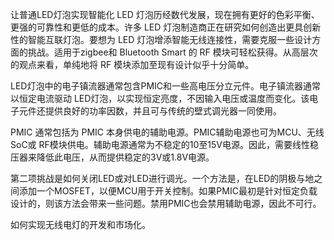 让普通LED灯泡实现智能化
LED 灯泡历经数代发展，现在拥有更好的色彩平衡、更强的可靠性和更低的成本。许多 LED 灯泡制造商正在研究如何创造出更具创新性的智能互联灯泡。要想为 LED 灯泡增添智能无线连接性，需要克服一些设计方面的挑战。适用于zigbee和 Bluetooth Smart 的 RF 模块可轻松获得。从高层次的观点来看，单纯地将 RF 模块添加至现有设计似乎十分简单。
 
LED灯泡中的电子镇流器通常包含PMIC和一些高电压分立元件。电子镇流器通常以恒定电流驱动 LED灯泡，以实现恒定亮度，不因输入电压或温度而变化。该电子元件还提供良好的功率因数，并且可与传统的壁式调光器一同使用。
 
PMIC 通常包括为 PMIC 本身供电的辅助电源。PMIC辅助电源也可为MCU、无线SoC或 RF模块供电。辅助电源通常为不稳定的10至15V电源。因此，需要线性稳压器来降低此电压，从而提供稳定的3V或1.8V电源。
 
第二项挑战是如何关闭LED或对LED进行调光。一个方法是，在LED的阴极与地之间添加一个MOSFET，以便MCU用于开关控制。如果PMIC最初是针对恒定负载设计的，则该方法会带来一些问题。禁用PMIC也会禁用辅助电源，因此不可行。

如何实现无线电灯的开发和市场化。
